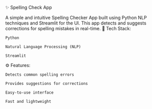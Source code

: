 ✨ Spelling Check App

A simple and intuitive Spelling Checker App built using Python NLP techniques and Streamlit for the UI. This app detects and suggests corrections for spelling mistakes in real-time.
🔧 Tech Stack:

    Python

    Natural Language Processing (NLP)

    Streamlit

⚙️ Features:

    Detects common spelling errors

    Provides suggestions for corrections

    Easy-to-use interface

    Fast and lightweight
